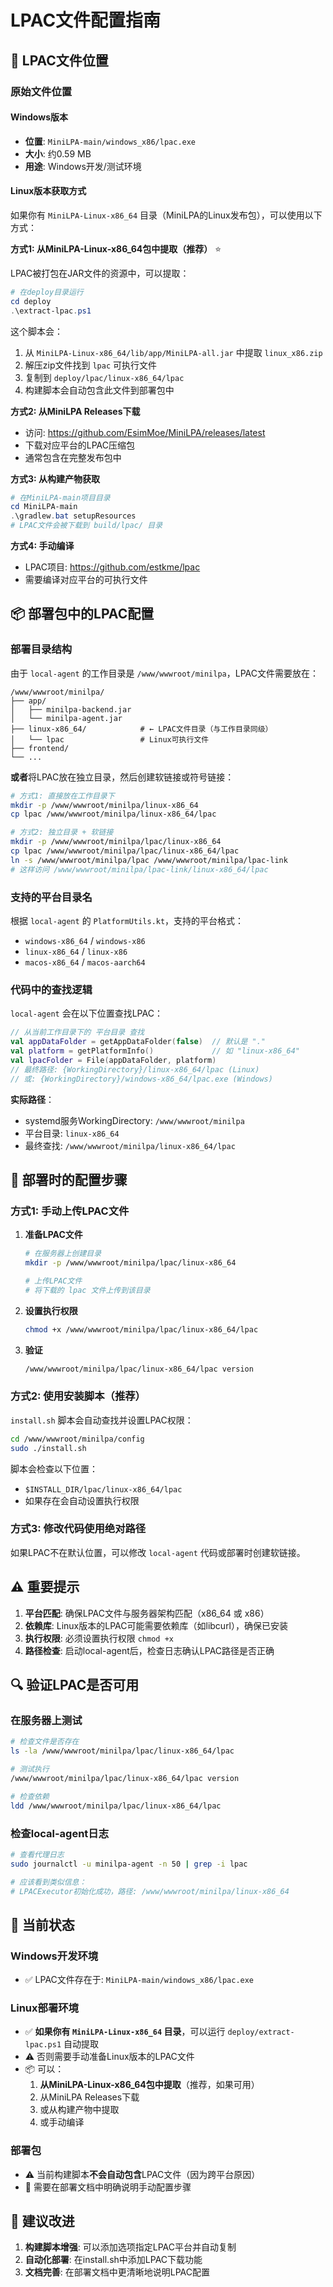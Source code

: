 # LPAC文件配置指南

## 📍 LPAC文件位置

### 原始文件位置

#### Windows版本
- **位置**: `MiniLPA-main/windows_x86/lpac.exe`
- **大小**: 约0.59 MB
- **用途**: Windows开发/测试环境

#### Linux版本获取方式

如果你有 `MiniLPA-Linux-x86_64` 目录（MiniLPA的Linux发布包），可以使用以下方式：

**方式1: 从MiniLPA-Linux-x86_64包中提取（推荐）** ⭐

LPAC被打包在JAR文件的资源中，可以提取：

```powershell
# 在deploy目录运行
cd deploy
.\extract-lpac.ps1
```

这个脚本会：
1. 从 `MiniLPA-Linux-x86_64/lib/app/MiniLPA-all.jar` 中提取 `linux_x86.zip`
2. 解压zip文件找到 `lpac` 可执行文件
3. 复制到 `deploy/lpac/linux-x86_64/lpac`
4. 构建脚本会自动包含此文件到部署包中

**方式2: 从MiniLPA Releases下载**
   - 访问: https://github.com/EsimMoe/MiniLPA/releases/latest
   - 下载对应平台的LPAC压缩包
   - 通常包含在完整发布包中

**方式3: 从构建产物获取**
   ```powershell
   # 在MiniLPA-main项目目录
   cd MiniLPA-main
   .\gradlew.bat setupResources
   # LPAC文件会被下载到 build/lpac/ 目录
   ```

**方式4: 手动编译**
   - LPAC项目: https://github.com/estkme/lpac
   - 需要编译对应平台的可执行文件

## 📦 部署包中的LPAC配置

### 部署目录结构

由于 `local-agent` 的工作目录是 `/www/wwwroot/minilpa`，LPAC文件需要放在：

```
/www/wwwroot/minilpa/
├── app/
│   ├── minilpa-backend.jar
│   └── minilpa-agent.jar
├── linux-x86_64/            # ← LPAC文件目录（与工作目录同级）
│   └── lpac                 # Linux可执行文件
├── frontend/
└── ...
```

**或者**将LPAC放在独立目录，然后创建软链接或符号链接：

```bash
# 方式1: 直接放在工作目录下
mkdir -p /www/wwwroot/minilpa/linux-x86_64
cp lpac /www/wwwroot/minilpa/linux-x86_64/lpac

# 方式2: 独立目录 + 软链接
mkdir -p /www/wwwroot/minilpa/lpac/linux-x86_64
cp lpac /www/wwwroot/minilpa/lpac/linux-x86_64/lpac
ln -s /www/wwwroot/minilpa/lpac /www/wwwroot/minilpa/lpac-link
# 这样访问 /www/wwwroot/minilpa/lpac-link/linux-x86_64/lpac
```

### 支持的平台目录名

根据 `local-agent` 的 `PlatformUtils.kt`，支持的平台格式：

- `windows-x86_64` / `windows-x86`
- `linux-x86_64` / `linux-x86`
- `macos-x86_64` / `macos-aarch64`

### 代码中的查找逻辑

`local-agent` 会在以下位置查找LPAC：

```kotlin
// 从当前工作目录下的 平台目录 查找
val appDataFolder = getAppDataFolder(false)  // 默认是 "."
val platform = getPlatformInfo()             // 如 "linux-x86_64"
val lpacFolder = File(appDataFolder, platform)
// 最终路径: {WorkingDirectory}/linux-x86_64/lpac (Linux)
// 或: {WorkingDirectory}/windows-x86_64/lpac.exe (Windows)
```

**实际路径**：
- systemd服务WorkingDirectory: `/www/wwwroot/minilpa`
- 平台目录: `linux-x86_64`
- 最终查找: `/www/wwwroot/minilpa/linux-x86_64/lpac`

## 🔧 部署时的配置步骤

### 方式1: 手动上传LPAC文件

1. **准备LPAC文件**
   ```bash
   # 在服务器上创建目录
   mkdir -p /www/wwwroot/minilpa/lpac/linux-x86_64
   
   # 上传LPAC文件
   # 将下载的 lpac 文件上传到该目录
   ```

2. **设置执行权限**
   ```bash
   chmod +x /www/wwwroot/minilpa/lpac/linux-x86_64/lpac
   ```

3. **验证**
   ```bash
   /www/wwwroot/minilpa/lpac/linux-x86_64/lpac version
   ```

### 方式2: 使用安装脚本（推荐）

`install.sh` 脚本会自动查找并设置LPAC权限：

```bash
cd /www/wwwroot/minilpa/config
sudo ./install.sh
```

脚本会检查以下位置：
- `$INSTALL_DIR/lpac/linux-x86_64/lpac`
- 如果存在会自动设置执行权限

### 方式3: 修改代码使用绝对路径

如果LPAC不在默认位置，可以修改 `local-agent` 代码或部署时创建软链接。

## ⚠️ 重要提示

1. **平台匹配**: 确保LPAC文件与服务器架构匹配（x86_64 或 x86）
2. **依赖库**: Linux版本的LPAC可能需要依赖库（如libcurl），确保已安装
3. **执行权限**: 必须设置执行权限 `chmod +x`
4. **路径检查**: 启动local-agent后，检查日志确认LPAC路径是否正确

## 🔍 验证LPAC是否可用

### 在服务器上测试

```bash
# 检查文件是否存在
ls -la /www/wwwroot/minilpa/lpac/linux-x86_64/lpac

# 测试执行
/www/wwwroot/minilpa/lpac/linux-x86_64/lpac version

# 检查依赖
ldd /www/wwwroot/minilpa/lpac/linux-x86_64/lpac
```

### 检查local-agent日志

```bash
# 查看代理日志
sudo journalctl -u minilpa-agent -n 50 | grep -i lpac

# 应该看到类似信息：
# LPACExecutor初始化成功，路径: /www/wwwroot/minilpa/linux-x86_64
```

## 📝 当前状态

### Windows开发环境
- ✅ LPAC文件存在于: `MiniLPA-main/windows_x86/lpac.exe`

### Linux部署环境
- ✅ **如果你有 `MiniLPA-Linux-x86_64` 目录**，可以运行 `deploy/extract-lpac.ps1` 自动提取
- ⚠️ 否则需要手动准备Linux版本的LPAC文件
- 📦 可以：
  1. **从MiniLPA-Linux-x86_64包中提取**（推荐，如果可用）
  2. 从MiniLPA Releases下载
  3. 或从构建产物中提取
  4. 或手动编译

### 部署包
- ⚠️ 当前构建脚本**不会自动包含**LPAC文件（因为跨平台原因）
- 📝 需要在部署文档中明确说明手动配置步骤

## 🔄 建议改进

1. **构建脚本增强**: 可以添加选项指定LPAC平台并自动复制
2. **自动化部署**: 在install.sh中添加LPAC下载功能
3. **文档完善**: 在部署文档中更清晰地说明LPAC配置

